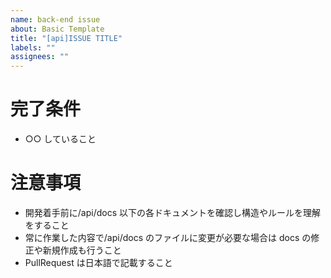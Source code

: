 ```yaml
---
name: back-end issue
about: Basic Template
title: "[api]ISSUE TITLE"
labels: ""
assignees: ""
---
```


# 完了条件

- ○○ していること

# 注意事項

- 開発着手前に/api/docs 以下の各ドキュメントを確認し構造やルールを理解をすること
- 常に作業した内容で/api/docs のファイルに変更が必要な場合は docs の修正や新規作成も行うこと
- PullRequest は日本語で記載すること
